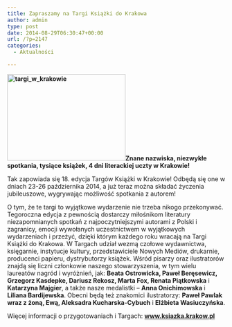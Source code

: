 ```yaml
---
title: Zapraszamy na Targi Książki do Krakowa
author: admin
type: post
date: 2014-08-29T06:30:47+00:00
url: /?p=2147
categories:
  - Aktualności

---
```

**<img class="alignleft wp-image-2148 size-medium" src="http://www.ibby.pl/wp-content/uploads/2014/08/targi_w_krakowie-273x200.jpg" alt="targi_w_krakowie" width="273" height="200" srcset="http://www.ibby.pl/wp-content/uploads/2014/08/targi_w_krakowie-273x200.jpg 273w, http://www.ibby.pl/wp-content/uploads/2014/08/targi_w_krakowie-136x100.jpg 136w, http://www.ibby.pl/wp-content/uploads/2014/08/targi_w_krakowie.jpg 400w" sizes="(max-width: 273px) 100vw, 273px" />Znane nazwiska, niezwykłe spotkania, tysiące książek, 4 dni literackiej uczty w Krakowie!**

Tak zapowiada się 18. edycja Targów Książki w Krakowie! Odbędą się one w dniach 23-26 października 2014, a już teraz można składać życzenia jubileuszowe, wygrywając możliwość spotkania z autorem!

O tym, że te targi to wyjątkowe wydarzenie nie trzeba nikogo przekonywać. Tegoroczna edycja z pewnością dostarczy miłośnikom literatury niezapomnianych spotkań z najpoczytniejszymi autorami z Polski i zagranicy, emocji wywołanych uczestnictwem w wyjątkowych wydarzeniach i przeżyć, dzięki którym każdego roku wracają na Targi Książki do Krakowa. W Targach udział wezmą czołowe wydawnictwa, księgarnie, instytucje kultury, przedstawiciele Nowych Mediów, drukarnie, producenci papieru, dystrybutorzy książek. Wśród pisarzy oraz ilustratorów znajdą się liczni członkowie naszego stowarzyszenia, w tym wielu laureatów nagród i wyróżnień, jak: **Beata Ostrowicka, Paweł Beręsewicz, Grzegorz Kasdepke, Dariusz Rekosz, Marta Fox, Renata Piątkowska** i **Katarzyna Majgier**, a także nasze medalistki &#8211; **Anna Onichimowska** i **Liliana Bardijewska**. Obecni będą też znakomici ilustratorzy: **Paweł Pawlak wraz z żoną, Ewą, Aleksadra Kucharska-Cybuch** i **Elżbieta Wasiuczyńska**.

Więcej informacji o przygotowaniach i Targach: <a href="http://www.ksiazka.krakow.pl" target="_blank"><strong>www.ksiazka.krakow.pl</strong></a>